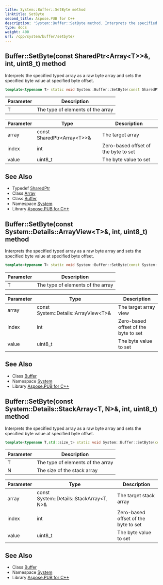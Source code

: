 ```yaml
---
title: System::Buffer::SetByte method
linktitle: SetByte
second_title: Aspose.PUB for C++
description: 'System::Buffer::SetByte method. Interprets the specified typed array as a raw byte array and sets the specified byte value at specified byte offset in C++.'
type: docs
weight: 400
url: /cpp/system/buffer/setbyte/
---
```

## Buffer::SetByte(const SharedPtr\<Array\<T\>\>\&, int, uint8_t) method


Interprets the specified typed array as a raw byte array and sets the specified byte value at specified byte offset.

```cpp
template<typename T> static void System::Buffer::SetByte(const SharedPtr<Array<T>> &array, int index, uint8_t value)
```


| Parameter | Description |
| --- | --- |
| T | The type of elements of the array |

| Parameter | Type | Description |
| --- | --- | --- |
| array | const SharedPtr\<Array\<T\>\>\& | The target array |
| index | int | Zero-based offset of the byte to set |
| value | uint8_t | The byte value to set |

## See Also

* Typedef [SharedPtr](../../sharedptr/)
* Class [Array](../../array/)
* Class [Buffer](../)
* Namespace [System](../../)
* Library [Aspose.PUB for C++](../../../)
## Buffer::SetByte(const System::Details::ArrayView\<T\>\&, int, uint8_t) method


Interprets the specified typed array as a raw byte array and sets the specified byte value at specified byte offset.

```cpp
template<typename T> static void System::Buffer::SetByte(const System::Details::ArrayView<T> &array, int index, uint8_t value)
```


| Parameter | Description |
| --- | --- |
| T | The type of elements of the array |

| Parameter | Type | Description |
| --- | --- | --- |
| array | const System::Details::ArrayView\<T\>\& | The target array view |
| index | int | Zero-based offset of the byte to set |
| value | uint8_t | The byte value to set |

## See Also

* Class [Buffer](../)
* Namespace [System](../../)
* Library [Aspose.PUB for C++](../../../)
## Buffer::SetByte(const System::Details::StackArray\<T, N\>\&, int, uint8_t) method


Interprets the specified typed array as a raw byte array and sets the specified byte value at specified byte offset.

```cpp
template<typename T,std::size_t> static void System::Buffer::SetByte(const System::Details::StackArray<T, N> &array, int index, uint8_t value)
```


| Parameter | Description |
| --- | --- |
| T | The type of elements of the array |
| N | The size of the stack array |

| Parameter | Type | Description |
| --- | --- | --- |
| array | const System::Details::StackArray\<T, N\>\& | The target stack array |
| index | int | Zero-based offset of the byte to set |
| value | uint8_t | The byte value to set |

## See Also

* Class [Buffer](../)
* Namespace [System](../../)
* Library [Aspose.PUB for C++](../../../)
